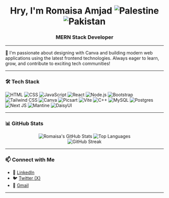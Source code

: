 <h1 align="center">
  Hry, I'm Romaisa Amjad 
  <img src="https://flagcdn.com/w40/ps.png" alt="Palestine" />
  <img src="https://flagcdn.com/w40/pk.png" alt="Pakistan" />
</h1>

<h3 align="center">MERN Stack Developer</h3>

---

🌟 I'm passionate about designing with Canva and building modern web applications using the latest frontend technologies. Always eager to learn, grow, and contribute to exciting tech communities!

---

### 🛠️ Tech Stack

![HTML](https://img.shields.io/badge/-HTML-E34F26?style=flat&logo=html5&logoColor=white)
![CSS](https://img.shields.io/badge/-CSS-1572B6?style=flat&logo=css3&logoColor=white)
![JavaScript](https://img.shields.io/badge/-JavaScript-F7DF1E?style=flat&logo=javascript&logoColor=black)
![React](https://img.shields.io/badge/-React-61DAFB?style=flat&logo=react&logoColor=black)
![Node.js](https://img.shields.io/badge/-Node.js-339933?style=flat&logo=node.js&logoColor=white)
![Bootstrap](https://img.shields.io/badge/-Bootstrap-7952B3?style=flat&logo=bootstrap&logoColor=white)
![Tailwind CSS](https://img.shields.io/badge/-TailwindCSS-38B2AC?style=flat&logo=tailwind-css&logoColor=white)
![Canva](https://img.shields.io/badge/-Canva-00C4CC?style=flat&logo=canva&logoColor=white)
![Picsart](https://img.shields.io/badge/-Picsart-FF6F61?style=flat&logo=picsart&logoColor=white)
![Vite](https://img.shields.io/badge/-Vite-646CFF?style=flat&logo=vite&logoColor=white)
![C++](https://img.shields.io/badge/-C++-00599C?style=flat&logo=c%2B%2B&logoColor=white)
![MySQL](https://img.shields.io/badge/-MySQL-4479A1?style=flat&logo=mysql&logoColor=white)
![Postgres](https://img.shields.io/badge/-PostgreSQL-4169E1?style=flat&logo=postgresql&logoColor=white)
![Next JS](https://img.shields.io/badge/-Next.js-000000?style=flat&logo=next.js&logoColor=white)
![Mantine](https://img.shields.io/badge/-Mantine-339AF0?style=flat&logo=mantine&logoColor=white)
![DaisyUI](https://img.shields.io/badge/-DaisyUI-FF69B4?style=flat)



---

### 📊 GitHub Stats

<p align="center">
  <img src="https://github-readme-stats.vercel.app/api?username=romaisaamjad&show_icons=true&theme=tokyonight" alt="Romaisa's GitHub Stats" />
  <img src="https://github-readme-stats.vercel.app/api/top-langs/?username=romaisaamjad&layout=compact&theme=tokyonight" alt="Top Languages" />
  <br>
  <img src="https://streak-stats.demolab.com?user=romaisaamjad&theme=tokyonight" alt="GitHub Streak" />
</p>

---

### 📫 Connect with Me

- 💼 [LinkedIn](https://www.linkedin.com/in/romaisa-amjad-40608a297)
- 🐦 [Twitter (X)](https://x.com/AmjadRomai93621)
- 📧 [Gmail](mailto:iromaisa.22@gmail.com)

---
